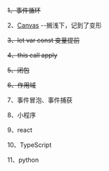 ~~1、事件循环~~

2、[Canvas](https://developer.mozilla.org/zh-CN/docs/Web/Guide/Graphics/Drawing_graphics_with_canvas) --搁浅下，记到了变形

~~3、let var const 变量提前~~

~~4、this call apply~~

~~5、闭包~~

~~6、作用域~~

7、事件冒泡、事件捕获

8、小程序

9、react

10、TypeScript 

11、python




